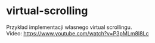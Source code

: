 # virtual-scrolling

Przykład implementacji własnego virtual scrollingu.  
Video: https://www.youtube.com/watch?v=P3pMLm8I8Lc
